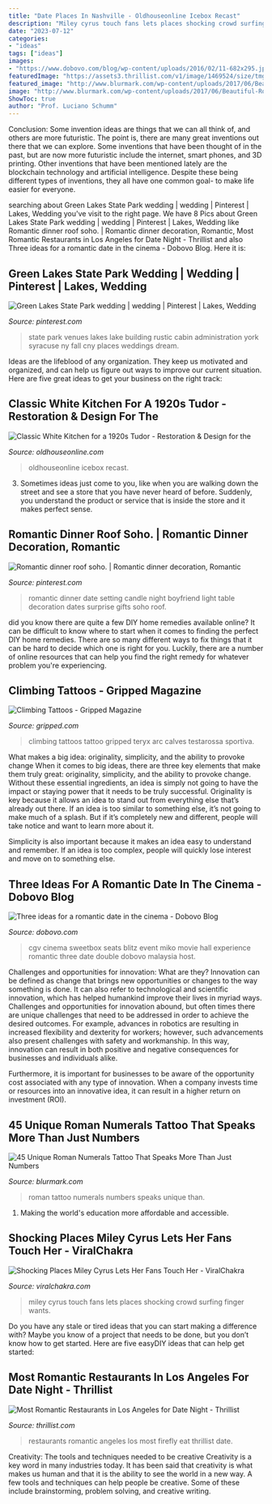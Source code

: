 ```yaml
---
title: "Date Places In Nashville - Oldhouseonline Icebox Recast"
description: "Miley cyrus touch fans lets places shocking crowd surfing finger wants"
date: "2023-07-12"
categories:
- "ideas"
tags: ["ideas"]
images:
- "https://www.dobovo.com/blog/wp-content/uploads/2016/02/11-682x295.jpg"
featuredImage: "https://assets3.thrillist.com/v1/image/1469524/size/tmg-article_default_mobile.jpg"
featured_image: "http://www.blurmark.com/wp-content/uploads/2017/06/Beautiful-Roman-Numerals-Tattoo.jpg"
image: "http://www.blurmark.com/wp-content/uploads/2017/06/Beautiful-Roman-Numerals-Tattoo.jpg"
ShowToc: true
author: "Prof. Luciano Schumm"
---
```



Conclusion: Some invention ideas are things that we can all think of, and others are more futuristic. The point is, there are many great inventions out there that we can explore.
Some inventions that have been thought of in the past, but are now more futuristic include the internet, smart phones, and 3D printing. Other inventions that have been mentioned lately are the blockchain technology and artificial intelligence. Despite these being different types of inventions, they all have one common goal- to make life easier for everyone.

	

		
searching about Green Lakes State Park wedding | wedding | Pinterest | Lakes, Wedding you've visit to the right page. We have 8 Pics about Green Lakes State Park wedding | wedding | Pinterest | Lakes, Wedding like Romantic dinner roof soho. | Romantic dinner decoration, Romantic, Most Romantic Restaurants in Los Angeles for Date Night - Thrillist and also Three ideas for a romantic date in the cinema - Dobovo Blog. Here it is:
		
    
## Green Lakes State Park Wedding | Wedding | Pinterest | Lakes, Wedding

<img loading=lazy src="https://s-media-cache-ak0.pinimg.com/736x/9c/4e/d4/9c4ed4fba780acd7488672c58f4094ce.jpg" onerror="this.onerror=null;this.src='https://tse2.mm.bing.net/th?id=OIP.-Jb6c_UvcxGco4dIPABsSAHaFZ&amp;pid=15.1';" alt="Green Lakes State Park wedding | wedding | Pinterest | Lakes, Wedding">

_Source: pinterest.com_

>state park venues lakes lake building rustic cabin administration york syracuse ny fall cny places weddings dream. 

	

Ideas are the lifeblood of any organization. They keep us motivated and organized, and can help us figure out ways to improve our current situation. Here are five great ideas to get your business on the right track: 

    
## Classic White Kitchen For A 1920s Tudor - Restoration &amp; Design For The

<img loading=lazy src="https://www.oldhouseonline.com/.image/t_share/MTQ0NDY2OTc4MTEwNDQ4OTU0/white-tudor-kitchen-fridge.jpg" onerror="this.onerror=null;this.src='https://tse1.mm.bing.net/th?id=OIP.5dZc8zm8luyuFR5WlN7gxwHaKd&amp;pid=15.1';" alt="Classic White Kitchen for a 1920s Tudor - Restoration &amp; Design for the">

_Source: oldhouseonline.com_

>oldhouseonline icebox recast. 

	

3. Sometimes ideas just come to you, like when you are walking down the street and see a store that you have never heard of before. Suddenly, you understand the product or service that is inside the store and it makes perfect sense.

    
## Romantic Dinner Roof Soho. | Romantic Dinner Decoration, Romantic

<img loading=lazy src="https://i.pinimg.com/736x/f8/f3/83/f8f3838ce6c48239d7e6490e9649d255--romantic-dinners-paradiso.jpg" onerror="this.onerror=null;this.src='https://tse2.mm.bing.net/th?id=OIP.5ujtOlxDyUlwcWRV9P4WjAHaEa&amp;pid=15.1';" alt="Romantic dinner roof soho. | Romantic dinner decoration, Romantic">

_Source: pinterest.com_

>romantic dinner date setting candle night boyfriend light table decoration dates surprise gifts soho roof. 

	

did you know there are quite a few DIY home remedies available online?
It can be difficult to know where to start when it comes to finding the perfect DIY home remedies. There are so many different ways to fix things that it can be hard to decide which one is right for you. Luckily, there are a number of online resources that can help you find the right remedy for whatever problem you're experiencing.

    
## Climbing Tattoos - Gripped Magazine

<img loading=lazy src="http://gripped.com/wp-content/uploads/2014/05/t7.jpg" onerror="this.onerror=null;this.src='https://tse4.mm.bing.net/th?id=OIP.H88F4B2ozCEbjvUcBFeKiAHaJ4&amp;pid=15.1';" alt="Climbing Tattoos - Gripped Magazine">

_Source: gripped.com_

>climbing tattoos tattoo gripped teryx arc calves testarossa sportiva. 

	

What makes a big idea: originality, simplicity, and the ability to provoke change
When it comes to big ideas, there are three key elements that make them truly great: originality, simplicity, and the ability to provoke change. Without these essential ingredients, an idea is simply not going to have the impact or staying power that it needs to be truly successful.
 Originality is key because it allows an idea to stand out from everything else that’s already out there. If an idea is too similar to something else, it’s not going to make much of a splash. But if it’s completely new and different, people will take notice and want to learn more about it.

Simplicity is also important because it makes an idea easy to understand and remember. If an idea is too complex, people will quickly lose interest and move on to something else.

    
## Three Ideas For A Romantic Date In The Cinema - Dobovo Blog

<img loading=lazy src="https://www.dobovo.com/blog/wp-content/uploads/2016/02/11-682x295.jpg" onerror="this.onerror=null;this.src='https://tse3.mm.bing.net/th?id=OIP.5MzwpkgUyFL7PyF2FnfYGwHaDN&amp;pid=15.1';" alt="Three ideas for a romantic date in the cinema - Dobovo Blog">

_Source: dobovo.com_

>cgv cinema sweetbox seats blitz event miko movie hall experience romantic three date double dobovo malaysia host. 

	

Challenges and opportunities for innovation: What are they?
Innovation can be defined as change that brings new opportunities or changes to the way something is done. It can also refer to technological and scientific innovation, which has helped humankind improve their lives in myriad ways. 
Challenges and opportunities for innovation abound, but often times there are unique challenges that need to be addressed in order to achieve the desired outcomes. For example, advances in robotics are resulting in increased flexibility and dexterity for workers; however, such advancements also present challenges with safety and workmanship. In this way, innovation can result in both positive and negative consequences for businesses and individuals alike. 

Furthermore, it is important for businesses to be aware of the opportunity cost associated with any type of innovation. When a company invests time or resources into an innovative idea, it can result in a higher return on investment (ROI).

    
## 45 Unique Roman Numerals Tattoo That Speaks More Than Just Numbers

<img loading=lazy src="http://www.blurmark.com/wp-content/uploads/2017/06/Beautiful-Roman-Numerals-Tattoo.jpg" onerror="this.onerror=null;this.src='https://tse3.mm.bing.net/th?id=OIP.tLi8qGr2FNGcBt4T5wPKKAHaFj&amp;pid=15.1';" alt="45 Unique Roman Numerals Tattoo That Speaks More Than Just Numbers">

_Source: blurmark.com_

>roman tattoo numerals numbers speaks unique than. 

	

1. Making the world's education more affordable and accessible. 

    
## Shocking Places Miley Cyrus Lets Her Fans Touch Her - ViralChakra

<img loading=lazy src="http://viralchakra.com/wp-content/uploads/2014/08/RMVXY6R1.jpg" onerror="this.onerror=null;this.src='https://tse2.mm.bing.net/th?id=OIP.bQFRxUjjCHyp1QfLrOMZkAAAAA&amp;pid=15.1';" alt="Shocking Places Miley Cyrus Lets Her Fans Touch Her - ViralChakra">

_Source: viralchakra.com_

>miley cyrus touch fans lets places shocking crowd surfing finger wants. 

	

Do you have any stale or tired ideas that you can start making a difference with? Maybe you know of a project that needs to be done, but you don’t know how to get started. Here are five easyDIY ideas that can help get started: 

    
## Most Romantic Restaurants In Los Angeles For Date Night - Thrillist

<img loading=lazy src="https://assets3.thrillist.com/v1/image/1469524/size/tmg-article_default_mobile.jpg" onerror="this.onerror=null;this.src='https://tse1.mm.bing.net/th?id=OIP.kmzfXcFIown_hAEa3pcAeQHaFA&amp;pid=15.1';" alt="Most Romantic Restaurants in Los Angeles for Date Night - Thrillist">

_Source: thrillist.com_

>restaurants romantic angeles los most firefly eat thrillist date. 

	

Creativity: The tools and techniques needed to be creative
Creativity is a key word in many industries today. It has been said that creativity is what makes us human and that it is the ability to see the world in a new way. A few tools and techniques can help people be creative. Some of these include brainstorming, problem solving, and creative writing.

